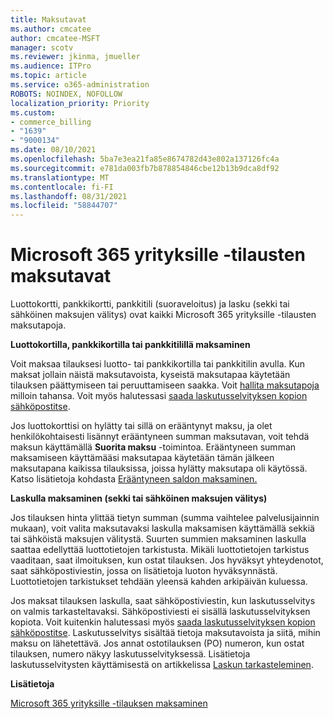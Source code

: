 ```yaml
---
title: Maksutavat
ms.author: cmcatee
author: cmcatee-MSFT
manager: scotv
ms.reviewer: jkinma, jmueller
ms.audience: ITPro
ms.topic: article
ms.service: o365-administration
ROBOTS: NOINDEX, NOFOLLOW
localization_priority: Priority
ms.custom:
- commerce_billing
- "1639"
- "9000134"
ms.date: 08/10/2021
ms.openlocfilehash: 5ba7e3ea21fa85e8674782d43e802a137126fc4a
ms.sourcegitcommit: e781da003fb7b878854846cbe12b13b9dca8df92
ms.translationtype: MT
ms.contentlocale: fi-FI
ms.lasthandoff: 08/31/2021
ms.locfileid: "58844707"
---
```

# <a name="payment-options-for-microsoft-365-for-business-subscriptions"></a>Microsoft 365 yrityksille -tilausten maksutavat
  
Luottokortti, pankkikortti, pankkitili (suoraveloitus) ja lasku (sekki tai sähköinen maksujen välitys) ovat kaikki Microsoft 365 yrityksille -tilausten maksutapoja.
  
**Luottokortilla, pankkikortilla tai pankkitilillä maksaminen**
  
Voit maksaa tilauksesi luotto- tai pankkikortilla tai pankkitilin avulla. Kun maksat jollain näistä maksutavoista, kyseistä maksutapaa käytetään tilauksen päättymiseen tai peruuttamiseen saakka. Voit [hallita maksutapoja](https://docs.microsoft.com/microsoft-365/commerce/billing-and-payments/manage-payment-methods) milloin tahansa. Voit myös halutessasi [saada laskutusselvityksen kopion sähköpostitse](https://docs.microsoft.com/microsoft-365/commerce/billing-and-payments/view-your-bill-or-invoice#receive-a-copy-of-your-billing-statement-in-email).

Jos luottokorttisi on hylätty tai sillä on erääntynyt maksu, ja olet henkilökohtaisesti lisännyt erääntyneen summan maksutavan, voit tehdä maksun käyttämällä **Suorita maksu** -toimintoa. Erääntyneen summan maksamiseen käyttämääsi maksutapaa käytetään tämän jälkeen maksutapana kaikissa tilauksissa, joissa hylätty maksutapa oli käytössä. Katso lisätietoja kohdasta [Erääntyneen saldon maksaminen.](https://docs.microsoft.com/microsoft-365/commerce/billing-and-payments/pay-for-your-subscription#what-if-i-have-an-outstanding-balance)

**Laskulla maksaminen (sekki tai sähköinen maksujen välitys)**
  
Jos tilauksen hinta ylittää tietyn summan (summa vaihtelee palvelusijainnin mukaan), voit valita maksutavaksi laskulla maksamisen käyttämällä sekkiä tai sähköistä maksujen välitystä. Suurten summien maksaminen laskulla saattaa edellyttää luottotietojen tarkistusta. Mikäli luottotietojen tarkistus vaaditaan, saat ilmoituksen, kun ostat tilauksen. Jos hyväksyt yhteydenotot, saat sähköpostiviestin, jossa on lisätietoja luoton hyväksynnästä. Luottotietojen tarkistukset tehdään yleensä kahden arkipäivän kuluessa.

Jos maksat tilauksen laskulla, saat sähköpostiviestin, kun laskutusselvitys on valmis tarkasteltavaksi. Sähköpostiviesti ei sisällä laskutusselvityksen kopiota. Voit kuitenkin halutessasi myös [saada laskutusselvityksen kopion sähköpostitse](https://docs.microsoft.com/microsoft-365/commerce/billing-and-payments/view-your-bill-or-invoice#receive-a-copy-of-your-billing-statement-in-email). Laskutusselvitys sisältää tietoja maksutavoista ja siitä, mihin maksu on lähetettävä. Jos annat ostotilauksen (PO) numeron, kun ostat tilauksen, numero näkyy laskutusselvityksessä. Lisätietoja laskutusselvitysten käyttämisestä on artikkelissa [Laskun tarkasteleminen](https://docs.microsoft.com/microsoft-365/commerce/billing-and-payments/view-your-bill-or-invoice).
  
**Lisätietoja**
  
[Microsoft 365 yrityksille -tilauksen maksaminen](https://docs.microsoft.com/microsoft-365/commerce/billing-and-payments/pay-for-your-subscription)